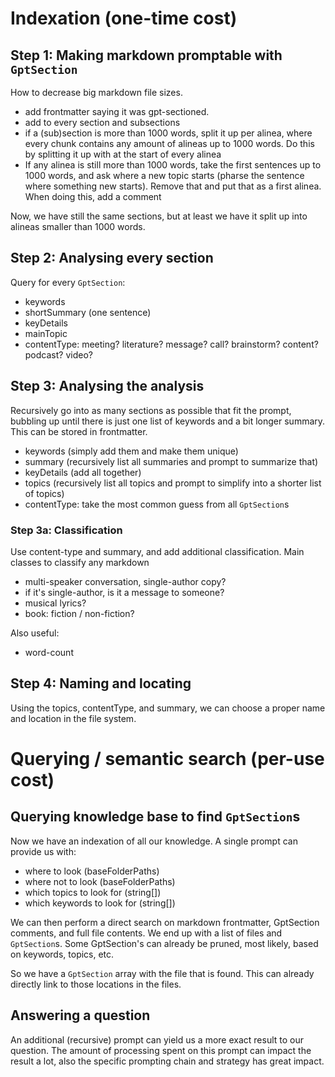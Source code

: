 # Indexation (one-time cost)

## Step 1: Making markdown promptable with `GptSection`

How to decrease big markdown file sizes.

- add frontmatter saying it was gpt-sectioned.
- add <!-- GptSection:XXXXXXXX --> to every section and subsections
- if a (sub)section is more than 1000 words, split it up per alinea, where every chunk contains any amount of alineas up to 1000 words. Do this by splitting it up with <!-- GptSection --> at the start of every alinea
- If any alinea is still more than 1000 words, take the first sentences up to 1000 words, and ask where a new topic starts (pharse the sentence where something new starts). Remove that and put that as a first alinea. When doing this, add a comment <!-- GptSection -->

Now, we have still the same sections, but at least we have it split up into alineas smaller than 1000 words.

## Step 2: Analysing every section

Query for every `GptSection`:

- keywords
- shortSummary (one sentence)
- keyDetails
- mainTopic
- contentType: meeting? literature? message? call? brainstorm? content? podcast? video?

## Step 3: Analysing the analysis

Recursively go into as many sections as possible that fit the prompt, bubbling up until there is just one list of keywords and a bit longer summary. This can be stored in frontmatter.

- keywords (simply add them and make them unique)
- summary (recursively list all summaries and prompt to summarize that)
- keyDetails (add all together)
- topics (recursively list all topics and prompt to simplify into a shorter list of topics)
- contentType: take the most common guess from all `GptSection`s

### Step 3a: Classification

Use content-type and summary, and add additional classification. Main classes to classify any markdown

- multi-speaker conversation, single-author copy?
- if it's single-author, is it a message to someone?
- musical lyrics?
- book: fiction / non-fiction?

Also useful:

- word-count

## Step 4: Naming and locating

Using the topics, contentType, and summary, we can choose a proper name and location in the file system.

# Querying / semantic search (per-use cost)

## Querying knowledge base to find `GptSection`s

Now we have an indexation of all our knowledge. A single prompt can provide us with:

- where to look (baseFolderPaths)
- where not to look (baseFolderPaths)
- which topics to look for (string[])
- which keywords to look for (string[])

We can then perform a direct search on markdown frontmatter, GptSection comments, and full file contents. We end up with a list of files and `GptSection`s. Some GptSection's can already be pruned, most likely, based on keywords, topics, etc.

So we have a `GptSection` array with the file that is found. This can already directly link to those locations in the files.

## Answering a question

An additional (recursive) prompt can yield us a more exact result to our question. The amount of processing spent on this prompt can impact the result a lot, also the specific prompting chain and strategy has great impact.

